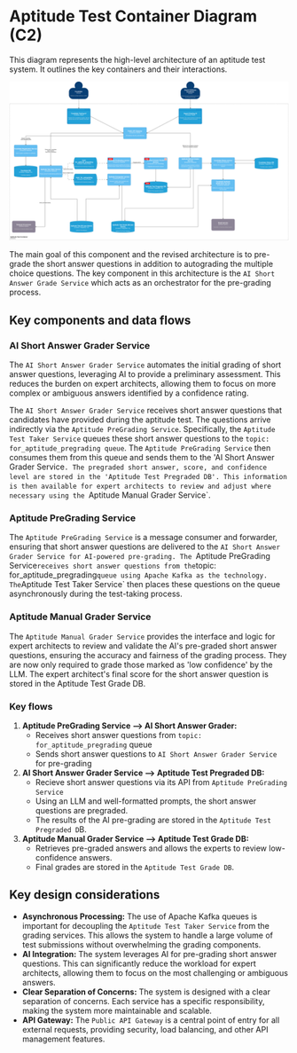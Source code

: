 # Aptitude Test Container Diagram (C2)

This diagram represents the high-level architecture of an aptitude test system. It outlines the key containers and their interactions.

![Aptitude Test Container](/C4/images/aptitude-test-container.drawio.svg)

The main goal of this component and the revised architecture is to pre-grade the short answer questions in addition to autograding the multiple choice questions. The key component in this architecture is the `AI Short Answer Grade Service` which acts as an orchestrator for the pre-grading process. 

## Key components and data flows
### AI Short Answer Grader Service
The `AI Short Answer Grader Service` automates the initial grading of short answer questions, leveraging AI to provide a preliminary assessment. This reduces the burden on expert architects, allowing them to focus on more complex or ambiguous answers identified by a confidence rating.

The `AI Short Answer Grader Service` receives short answer questions that candidates have provided during the aptitude test. The questions arrive indirectly via the `Aptitude PreGrading Service`. Specifically, the `Aptitude Test Taker Service` queues these short answer questions to the `topic: for_aptitude_pregrading queue`. The `Aptitude PreGrading Service` then consumes them from this queue and sends them to the 'AI Short Answer Grader Service`. The pregraded short answer, score, and confidence level are stored in the 'Aptitude Test Pregraded DB'. This information is then available for expert architects to review and adjust where necessary using the `Aptitude Manual Grader Service`.

### Aptitude PreGrading Service
The `Aptitude PreGrading Service` is a message consumer and forwarder, ensuring that short answer questions are delivered to the `AI Short Answer Grader Service for AI-powered pre-grading. The `Aptitude PreGrading Service` receives short answer questions from the `topic: for_aptitude_pregrading` queue using Apache Kafka as the technology. The `Aptitude Test Taker Service` then places these questions on the queue asynchronously during the test-taking process.

### Aptitude Manual Grader Service
The `Aptitude Manual Grader Service` provides the interface and logic for expert architects to review and validate the AI's pre-graded short answer questions, ensuring the accuracy and fairness of the grading process. They are now only required to grade those marked as 'low confidence' by the LLM. The expert architect's final score for the short answer question is stored in the Aptitude Test Grade DB.

### Key flows
1.  **Aptitude PreGrading Service --> AI Short Answer Grader:**
    *  Receives short answer questions from `topic: for_aptitude_pregrading` queue
    *  Sends short answer questions to `AI Short Answer Grader Service` for pre-grading
2.  **AI Short Answer Grader Service --> Aptitude Test Pregraded DB:**
    *   Recieve short answer questions via its API from `Aptitude PreGrading Service`
    *   Using an LLM and well-formatted prompts, the short answer questions are pregraded.
    *   The results of the AI pre-grading are stored in the `Aptitude Test Pregraded D`B.
3.  **Aptitude Manual Grader Service --> Aptitude Test Grade DB:**
    *   Retrieves pre-graded answers and allows the experts to review low-confidence answers.
    *   Final grades are stored in the `Aptitude Test Grade DB`.
      
## Key design considerations
*   **Asynchronous Processing:** The use of Apache Kafka queues is important for decoupling the `Aptitude Test Taker Service` from the grading services. This allows the system to handle a large volume of test submissions without overwhelming the grading components.
*   **AI Integration:** The system leverages AI for pre-grading short answer questions. This can significantly reduce the workload for expert architects, allowing them to focus on the most challenging or ambiguous answers.
*   **Clear Separation of Concerns:** The system is designed with a clear separation of concerns. Each service has a specific responsibility, making the system more maintainable and scalable.
*   **API Gateway:** The `Public API Gateway` is a central point of entry for all external requests, providing security, load balancing, and other API management features.

